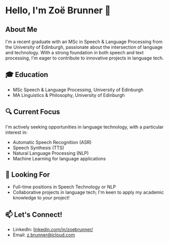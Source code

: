 # Hello, I'm Zoë Brunner 👋

## About Me
I'm a recent graduate with an MSc in Speech & Language Processing from the University of Edinburgh, passionate about the intersection of language and technology. With a strong foundation in both speech and text processing, I'm eager to contribute to innovative projects in language tech.

## 🎓 Education
- MSc Speech & Language Processing, University of Edinburgh
- MA Linguistics & Philosophy, University of Edinburgh

## 🔍 Current Focus
I'm actively seeking opportunities in language technology, with a particular interest in:
- Automatic Speech Recognition (ASR)
- Speech Synthesis (TTS)
- Natural Language Processing (NLP)
- Machine Learning for language applications

## 💼 Looking For
- Full-time positions in Speech Technology or NLP
- Collaborative projects in language tech; I'm keen to apply my academic knowledge to *your* project!

## 📫 Let's Connect!
- LinkedIn: [linkedin.com/in/zoebrunner/](https://www.linkedin.com/in/zoebrunner/)
- Email: z.brunner@icloud.com

<!---
zoebrunner/zoebrunner is a ✨ special ✨ repository because its `README.md` (this file) appears on your GitHub profile.
You can click the Preview link to take a look at your changes.
--->
